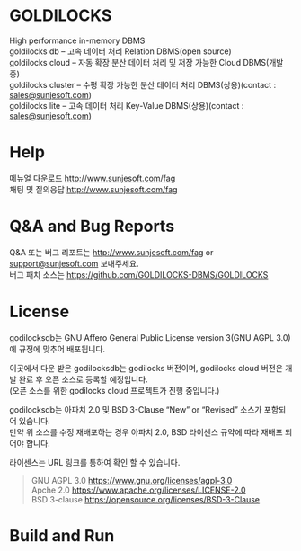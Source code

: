 # GOLDILOCKS 
High performance in-memory DBMS<br>
goldilocks db – 고속 데이터 처리 Relation DBMS(open source)<br>
goldilocks cloud – 자동 확장 분산 데이터 처리 및 저장 가능한 Cloud DBMS(개발 중)<br>
goldilocks cluster – 수평 확장 가능한 분산 데이터 처리 DBMS(상용)(contact : sales@sunjesoft.com)<br>
goldilocks lite – 고속 데이터 처리 Key-Value DBMS(상용)(contact : sales@sunjesoft.com)<br>


# Help
메뉴얼 다운로드 <a href=https://www.sunjesoft.co.kr/faq>http://www.sunjesoft.com/fag</a><br>
채팅 및 질의응답 <a href=https://www.sunjesoft.co.kr/faq>http://www.sunjesoft.com/fag</a><br>

# Q&A and Bug Reports
Q&A 또는 버그 리포트는 <a href=https://www.sunjesoft.co.kr/faq>http://www.sunjesoft.com/fag</a> or support@sunjesoft.com 보내주세요.<br>
버그 패치 소스는 https://github.com/GOLDILOCKS-DBMS/GOLDILOCKS <br>

# License
godilocksdb는 GNU Affero General Public License version 3(GNU AGPL 3.0)에 규정에 맞추어 배포됩니다.<br>

이곳에서 다운 받은 godilocksdb는 godilocks 버전이며, godilocks cloud 버전은 개발 완료 후 오픈 소스로 등록할 예정입니다. <br>
(오픈 소스를 위한 godilocks cloud 프로젝트가 진행 중입니다.)<br>

godilocksdb는 아파치 2.0 및 BSD 3-Clause “New” or “Revised” 소스가 포함되어 있습니다. <br>
만약 위 소스를 수정 재배포하는 경우 아파치 2.0, BSD 라이센스 규약에 따라 재배포 되어야 합니다.<br>

라이센스는 URL 링크를 통하여 확인 할 수 있습니다.<br>
> GNU AGPL 3.0   <https://www.gnu.org/licenses/agpl-3.0><br>
> Apche 2.0      <https://www.apache.org/licenses/LICENSE-2.0><br>
> BSD 3-clause   <https://opensource.org/licenses/BSD-3-Clause><br>

# Build and Run
